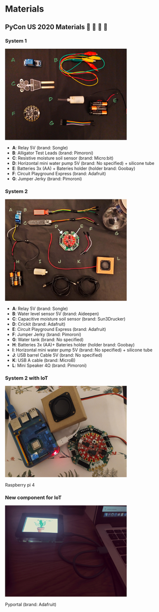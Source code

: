 # Materials

## PyCon US 2020 Materials :herb: :seedling: :yellow_heart: 🐍

### System 1

<img src="img/sys1_components.jpg" width="400px" />

* **A**: Relay 5V (brand: Songle)
* **B**: Alligator Test Leads (brand: Pimoroni)
* **C**: Resistive moisture soil sensor (brand: Micro:bit)
* **D**: Horizontal mini water pump 5V (brand: No specified) + silicone tube 
* **E**: Batteries 3x (AA) + Bateries holder (holder brand: Goobay)
* **F**: Circuit Playground Express (brand: Adafruit)
* **G**: Jumper Jerky (brand: Pimoroni)

### System 2

<img src="img/sys2_components.jpg" width="400px" />

* **A**: Relay 5V (brand: Songle)
* **B**: Water level sensor 5V (brand: Aideepen) 
* **C**: Capacitive moisture soil sensor (brand: Sun3Drucker)
* **D**: Crickit (brand: Adafruit)
* **E**: Circuit Playground Express (brand: Adafruit)
* **F**: Jumper Jerky (brand: Pimoroni)
* **G**: Water tank (brand: No specified)
* **H**: Batteries 3x (AA)+ Bateries holder (holder brand: Goobay)
* **I**: Horizontal mini water pump 5V (brand: No specified) + silicone tube 
* **J**: USB barrel Cable 5V (brand: No specified)
* **K**: USB A cable (brand: MicroB)
* **L**: Mini Speaker 4Ω (brand: Pimoroni)

### System 2 with IoT

<img src="img/pi.jpg" width="400px" />

Raspberry pi 4

### New component for IoT

<img src="img/portal.jpg" width="400px" />

Pyportal (brand: Adafruit)

